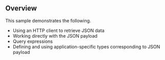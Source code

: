 ## Overview

This sample demonstrates the following.
- Using an HTTP client to retrieve JSON data
- Working directly with the JSON payload
- Query expressions
- Defining and using application-specific types corresponding to JSON payload
